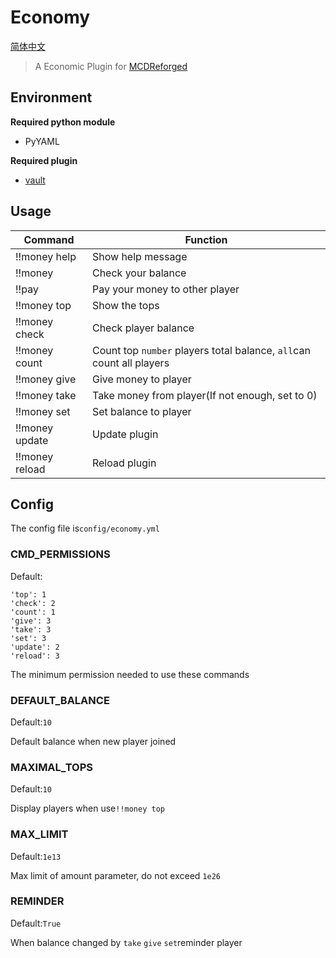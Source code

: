 # Economy

[简体中文](https://github.com/zhang-anzhi/MCDReforgedPlugins/blob/master/Economy/readme.md)

> A Economic Plugin for [MCDReforged](https://github.com/Fallen-Breath/MCDReforged)

## Environment

**Required python module**

- PyYAML

**Required plugin**

- [vault](https://github.com/zhang-anzhi/MCDReforgedPlugins/tree/master/vault)

## Usage

| Command | Function |
|---|---|
| !!money help | Show help message |
| !!money | Check your balance |
| !!pay <player> <amount> | Pay your money to other player |
| !!money top | Show the tops |
| !!money check <player> | Check player balance |
| !!money count <number> | Count top `number` players total balance, `all`can count all players |
| !!money give <player> <amount> | Give money to player |
| !!money take <player> <amount> | Take money from player(If not enough, set to 0) |
| !!money set <player> <amount> | Set balance to player |
| !!money update | Update plugin |
| !!money reload | Reload plugin |

## Config
The config file is`config/economy.yml`

### CMD_PERMISSIONS
Default:
```
'top': 1
'check': 2
'count': 1
'give': 3
'take': 3
'set': 3
'update': 2
'reload': 3
```

The minimum permission needed to use these commands

### DEFAULT_BALANCE
Default:`10`

Default balance when new player joined

### MAXIMAL_TOPS
Default:`10`

Display players when use`!!money top`

### MAX_LIMIT
Default:`1e13`

Max limit of amount parameter, do not exceed `1e26`

### REMINDER
Default:`True`

When balance changed by `take` `give` `set`reminder player
